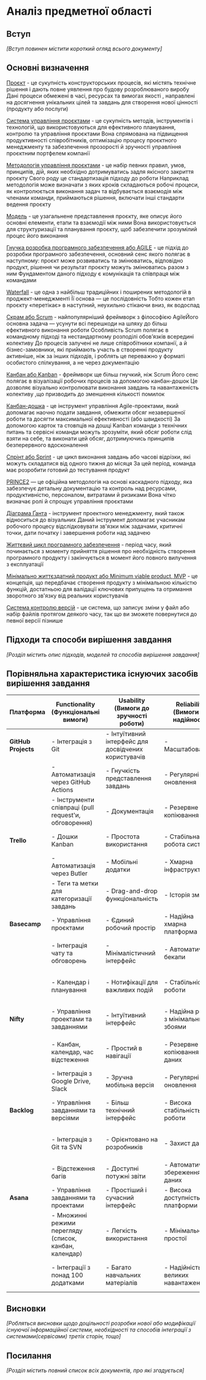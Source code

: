# Аналіз предметної області

## Вступ

*[Вступ повинен містити короткий огляд всього документу]*

## Основні визначення

[Проєкт](https://ukwikipediaorg/wiki/%D0%9F%D1%80%D0%BE%D1%94%D0%BA%D1%82) - це сукупність конструкторських процесів, які містять технічне рішення і дають повне уявлення про будову розроблюваного виробу
Дані процеси обмежені в часі, ресурсах та вимогах якості , направлені на досягнення унікальних цілей та завдань для створення нової цінності (продукту або послуги)

[Система управління проєктами](https://blogagrokebetycom/shcho-take-upravlinnya-proektamy) - це сукупність методів, інструментів і технологій, що використовуються для ефективного планування, контролю та управління проєктами Вона спрямована на підвищення продуктивності співробітників, оптимізацію процесу проєктного менеджменту та забезпечення прозорості й зручності управління проєктним портфелем компанії

[Методологія управління проєктами](https://wizeclubeducation/blog/populyarni-metodologiyi-upravlinnya-proyektami-vid-gnuchkoyi-agile-do-vimoglivoyi-prince2/) - це набір певних правил, умов, принципів, дій, яких необхідно дотримуватись задля якісного закриття проєкту Свого роду це стандартизація підходу до роботи Наприклад методологія може визначати з яких кроків складаються робочі процеси, як контролюється виконання задач та відбувається взаємодія між членами команди, приймаються рішення, включати інші стандарти ведення проєкту

[Модель](https://elearningsumdueduua/free_content/lectured:de1c9452f2a161439391120eef364dd8ce4d8e5e/20160217112601/183252/indexhtml) - це узагальнене представлення проєкту, яке описує його основні елементи, етапи та взаємодії між ними Вона використовується для структуризації та планування проєкту, щоб забезпечити зрозумілий процес його виконання

[Гнучка розробка програмного забезпечення або AGILE](https://wizeclubeducation/blog/populyarni-metodologiyi-upravlinnya-proyektami-vid-gnuchkoyi-agile-do-vimoglivoyi-prince2/) - це підхід до розробки програмного забезпечення, основний сенс якого полягає в наступному: проєкт може розвиватись та змінюватись, відповідно продукт, рішення чи результат проєкту можуть змінюватись разом з ним Фундаментом даного підходу є комунікація та співпраця між командами

[Waterfall](https://wizeclubeducation/blog/populyarni-metodologiyi-upravlinnya-proyektami-vid-gnuchkoyi-agile-do-vimoglivoyi-prince2/) - це одна з найбільш традиційних і поширених методологій в проджект-менеджменті Її основа — це послідовність Тобто кожен етап проєкту «перетікає» в наступний, неухильно стікаючи вниз, як водоспад

[Скрам або Scrum](https://wizeclubeducation/blog/populyarni-metodologiyi-upravlinnya-proyektami-vid-gnuchkoyi-agile-do-vimoglivoyi-prince2/) - найпопулярніший фреймворк з філософією AgileЙого основна задача — усунути всі перешкоди на шляху до більш ефективного виконання роботи
Особливість Scrum полягає в командному підході та нестандартному розподілі обов’язків всередині колективу До процесів залучені не лише співробітники компанії, а й бізнес-замовники, які приймають участь в створенні продукту активніше, ніж за інших підходів, і роблять це переважно у форматі особистого спілкування, а не через документацію

[Канбан або Kanban](https://wizeclubeducation/blog/populyarni-metodologiyi-upravlinnya-proyektami-vid-gnuchkoyi-agile-do-vimoglivoyi-prince2/) - фреймворк ще більш гнучкий, ніж Scrum Його сенс полягає в візуалізації робочих процесів за допомогою канбан-дошок  Це дозволяє візуально контролювати виконання завдань та навантаженість колективу ,що призводить до зменшення кількості помилок

[Канбан-дошка](https://wwwatlassiancom/ru/agile/kanban/boards) - це інструмент управління Agile-проектами, який допомагає наочно подати завдання, обмежити обсяг незавершеної роботи та досягти максимальної ефективності (або швидкості)  За допомогою карток та стовпців на дошці Kanban команди з технічних питань та сервісні команди можуть зрозуміти, який обсяг роботи слід взяти на себе, та виконати цей обсяг, дотримуючись принципів безперервного вдосконалення

[Спрінт або Sprint](https://trainingqatestlabcom/blog/technical-articles/scrum-terminology/) - це цикл виконання завдань або часові відрізки, які можуть складатися від одного тижня до місяця За цей період, команда має розробити готовий до тестування продукт

[PRINCE2](https://wizeclubeducation/blog/populyarni-metodologiyi-upravlinnya-proyektami-vid-gnuchkoyi-agile-do-vimoglivoyi-prince2/) — це офіційна методологія на основі каскадного підходу, яка забезпечує детальну документацію та контроль над ресурсами, продуктивністю, персоналом, витратами й ризиками Вона чітко визначає ролі й спрощує управління проєктами

[Діаграма Ґанта](https://worksectioncom/ua/blog/top-management-toolshtml) -  інструмент проектного менеджменту, який також відноситься до візуальних Даний інструмент допомагає учасникам робочого процесу відслідковувати зв'язки між задачами, критичні точки, дати початку і завершення роботи над задачею

[Життєвий цикл програмного забезпечення](https://trainingqatestlabcom/blog/technical-articles/popular-software-development-life-cycles/) - період часу, який починається з моменту прийняття рішення про необхідність створення програмного продукту і закінчується в момент його повного вилучення з експлуатації

[Мінімально життєздатний продукт або Minimum viable product, MVP](https://uxpub/zhmikhov/minimalno-zhittiezdatnii-produkt-minimum-viable-product-mvp-3if3) - це концепція, що передбачає створення продукту з мінімальною кількістю функцій, достатньою для валідації ключових припущень та отримання зворотного зв'язку від реальних користувачів

[Система контролю версій](https://git-scmcom/book/uk/v2/%D0%92%D1%81%D1%82%D1%83%D0%BF-%D0%9F%D1%80%D0%BE-%D1%81%D0%B8%D1%81%D1%82%D0%B5%D0%BC%D1%83-%D0%BA%D0%BE%D0%BD%D1%82%D1%80%D0%BE%D0%BB%D1%8E-%D0%B2%D0%B5%D1%80%D1%81%D1%96%D0%B9) - це система, що записує зміни у файл або набір файлів протягом деякого часу, так що ви зможете повернутися до певної версії пізнише

## Підходи та способи вирішення завдання

*[Розділ містить опис підходів, моделей та способів вирішення завдання]*

## Порівняльна характеристика існуючих засобів вирішення завдання

 | **Платформа**       | **Functionality (Функціональні вимоги)**               | **Usability (Вимоги до зручності роботи)**           | **Reliability (Вимоги до надійності)** | **Performance (Вимоги до продуктивності)**     | **Supportability (Вимоги до підтримки)**      |
 | ------------------- | ------------------------------------------------------ | ---------------------------------------------------- | -------------------------------------- | ---------------------------------------------- | --------------------------------------------- |
 | **GitHub Projects** | - Інтеграція з Git                                     | - Інтуїтивний інтерфейс для досвідчених користувачів | - Масштабованість                      | - Швидка робота інтерфейсу                     | - API для інтеграцій                          |
 |                     | - Автоматизація через GitHub Actions                   | - Гнучкість представлення завдань                    | - Регулярні оновлення                  | - Швидкі автоматичні перевірки коду            | - Розширення через плагіни                    |
 |                     | - Інструменти співпраці (pull request'и, обговорення)  | - Документація                                       | - Резервне копіювання                  | - Стабільність при високих навантаженнях       | - Підтримка документації та спільноти         |
 | **Trello**          | - Дошки Kanban                                         | - Простота використання                              | - Стабільна робота системи             | - Швидкий інтерфейс                            | - Інтеграції через Power-Ups                  |
 |                     | - Автоматизація через Butler                           | - Мобільні додатки                                   | - Хмарна інфраструктура                | - Швидкий пошук                                | - Широка підтримка платформи                  |
 |                     | - Теги та метки для категоризації завдань              | - Drag-and-drop функціональність                     | - Історія змін                         | - Оперативна синхронізація на різних пристроях | - Документація та підтримка                   |
 | **Basecamp**        | - Управління проєктами                                 | - Єдиний робочий простір                             | - Надійна хмарна платформа             | - Швидкий інтерфейс                            | - Інтеграції з іншими сервісами               |
 |                     | - Інтеграція чату та обговорень                        | - Мінімалістичний інтерфейс                          | - Автоматичні бекапи                   | - Масштабованість для великих команд           | - API для автоматизації                       |
 |                     | - Календар і планування                                | - Нотифікації для важливих подій                     | - Стабільність роботи                  | - Низьке використання ресурсів                 | - Добре організована документація і підтримка |
 | **Nifty**           | - Управління проектами та завданнями                   | - Інтуїтивний інтерфейс                              | - Надійна робота з мінімальними збоями | - Швидке завантаження інтерфейсу               | - Активна підтримка та часті оновлення        |
 |                     | - Канбан, календар, час відстеження                    | - Простий в навігації                                | - Резервне копіювання даних            | - Можливість керування великими командами      | - Документація, чат підтримки                 |
 |                     | - Інтеграція з Google Drive, Slack                     | - Зручна мобільна версія                             | - Регулярні оновлення                  | - Ефективне управління ресурсами               | - Форум користувачів, FAQ                     |
 | **Backlog**         | - Управління завданнями та версіями                    | - Більш технічний інтерфейс                          | - Висока стабільність роботи           | - Продуктивність на високому рівні             | - Підтримка через документацію, форуми        |
 |                     | - Інтеграція з Git та SVN                              | - Орієнтовано на розробників                         | - Захист даних                         | - Використовується у великих командах          | - Регулярні оновлення, API                    |
 |                     | - Відстеження багів                                    | - Доступні потужні звіти                             | - Автоматичне збереження даних         | - Оптимізоване для спільної роботи             | - Інтеграції з іншими системами               |
 | **Asana**           | - Управління завданнями та проектами                   | - Простіший і сучасний інтерфейс                     | - Висока доступність платформи         | - Висока продуктивність                        | - Широка база знань та підтримка              |
 |                     | - Множинні режими перегляду (список, канбан, календар) | - Легкість використання                              | - Мінімальні простої                   | - Добре працює на різних пристроях             | - Часті оновлення, підтримка клієнтів         |
 |                     | - Інтеграції з понад 100 додатками                     | - Багато навчальних матеріалів                       | - Надійність при великих навантаженнях | - Ефективне керування великими командами       | - Велика кількість інтеграцій                 |

## Висновки

*[Робляться висновки щодо доцільності розробки нової або модифікації існуючої інформаційної системи, необхідності та способів інтеграції з системами(сервісами) третіх сторін, тощо]*

## Посилання

*[Розділ містить повний список всіх документів, про які згадується]*
